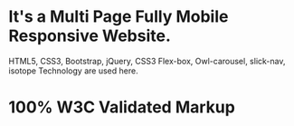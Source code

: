 
# It's a Multi Page Fully Mobile Responsive Website.


HTML5, CSS3, Bootstrap, jQuery,  CSS3 Flex-box, Owl-carousel, slick-nav, isotope Technology are used here.


# 100% W3C Validated Markup
